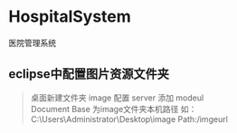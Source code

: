 # HospitalSystem
医院管理系统
## eclipse中配置图片资源文件夹
> 桌面新建文件夹 image
> 配置 server 添加 modeul  
> Document Base 为image文件夹本机路径 如：C:\Users\Administrator\Desktop\image
> Path:/imgeurl
